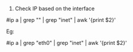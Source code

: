 1. Check IP based on the interface

#ip a | grep "<interface>" | grep "inet" | awk '{print $2}'

Eg: 

#ip a | grep "eth0" | grep "inet" | awk '{print $2}'

